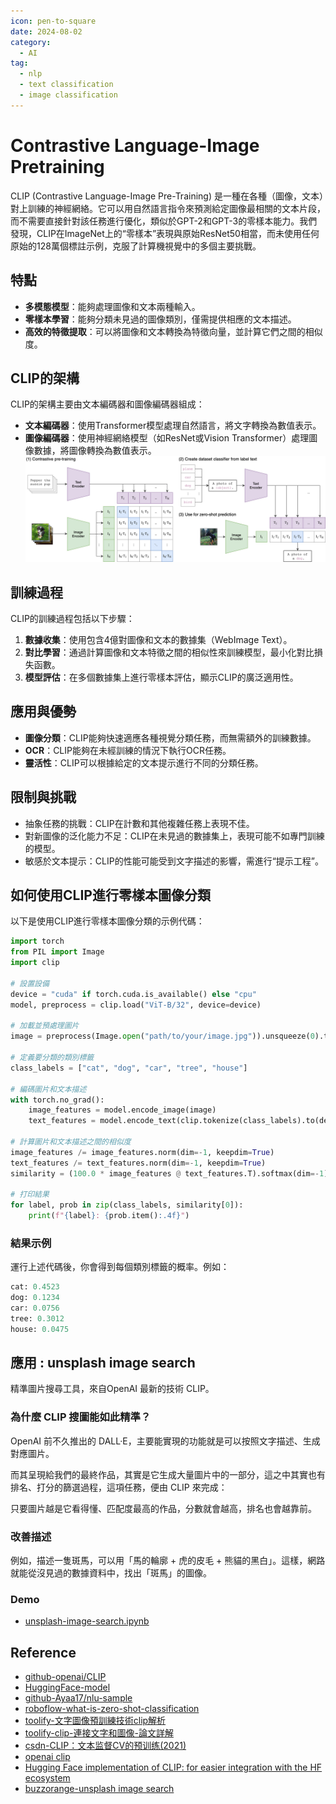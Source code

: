 ```yaml
---
icon: pen-to-square
date: 2024-08-02
category:
  - AI
tag:
  - nlp
  - text classification
  - image classification
---
```

# Contrastive Language-Image Pretraining

CLIP (Contrastive Language-Image Pre-Training) 是一種在各種（圖像，文本）對上訓練的神經網絡。它可以用自然語言指令來預測給定圖像最相關的文本片段，而不需要直接針對該任務進行優化，類似於GPT-2和GPT-3的零樣本能力。我們發現，CLIP在ImageNet上的“零樣本”表現與原始ResNet50相當，而未使用任何原始的128萬個標註示例，克服了計算機視覺中的多個主要挑戰。

## 特點

- **多模態模型**：能夠處理圖像和文本兩種輸入。
- **零樣本學習**：能夠分類未見過的圖像類別，僅需提供相應的文本描述。
- **高效的特徵提取**：可以將圖像和文本轉換為特徵向量，並計算它們之間的相似度。

## CLIP的架構
CLIP的架構主要由文本編碼器和圖像編碼器組成：
- **文本編碼器**：使用Transformer模型處理自然語言，將文字轉換為數值表示。
- **圖像編碼器**：使用神經網絡模型（如ResNet或Vision Transformer）處理圖像數據，將圖像轉換為數值表示。
![clip-arch](./image/clip-arch.png)

## 訓練過程
CLIP的訓練過程包括以下步驟：
1. **數據收集**：使用包含4億對圖像和文本的數據集（WebImage Text）。
1. **對比學習**：通過計算圖像和文本特徵之間的相似性來訓練模型，最小化對比損失函數。
1. **模型評估**：在多個數據集上進行零樣本評估，顯示CLIP的廣泛適用性。

## 應用與優勢

- **圖像分類**：CLIP能夠快速適應各種視覺分類任務，而無需額外的訓練數據。
- **OCR**：CLIP能夠在未經訓練的情況下執行OCR任務。
- **靈活性**：CLIP可以根據給定的文本提示進行不同的分類任務。

## 限制與挑戰
- 抽象任務的挑戰：CLIP在計數和其他複雜任務上表現不佳。
- 對新圖像的泛化能力不足：CLIP在未見過的數據集上，表現可能不如專門訓練的模型。
- 敏感於文本提示：CLIP的性能可能受到文字描述的影響，需進行“提示工程”。


## 如何使用CLIP進行零樣本圖像分類

以下是使用CLIP進行零樣本圖像分類的示例代碼：

``` python
import torch
from PIL import Image
import clip

# 設置設備
device = "cuda" if torch.cuda.is_available() else "cpu"
model, preprocess = clip.load("ViT-B/32", device=device)

# 加載並預處理圖片
image = preprocess(Image.open("path/to/your/image.jpg")).unsqueeze(0).to(device)

# 定義要分類的類別標籤
class_labels = ["cat", "dog", "car", "tree", "house"]

# 編碼圖片和文本描述
with torch.no_grad():
    image_features = model.encode_image(image)
    text_features = model.encode_text(clip.tokenize(class_labels).to(device))

# 計算圖片和文本描述之間的相似度
image_features /= image_features.norm(dim=-1, keepdim=True)
text_features /= text_features.norm(dim=-1, keepdim=True)
similarity = (100.0 * image_features @ text_features.T).softmax(dim=-1)

# 打印結果
for label, prob in zip(class_labels, similarity[0]):
    print(f"{label}: {prob.item():.4f}")
```

### 結果示例
運行上述代碼後，你會得到每個類別標籤的概率。例如：

``` python
cat: 0.4523
dog: 0.1234
car: 0.0756
tree: 0.3012
house: 0.0475
```

## 應用 : unsplash image search
精準圖片搜尋工具，來自OpenAI 最新的技術 CLIP。
### 為什麼 CLIP 搜圖能如此精準？
OpenAI 前不久推出的 DALL·E，主要能實現的功能就是可以按照文字描述、生成對應圖片。

而其呈現給我們的最終作品，其實是它生成大量圖片中的一部​​分，這之中其實也有排名、打分的篩選過程，這項任務，便由 CLIP 來完成：

只要圖片越是它看得懂、匹配度最高的作品，分數就會越高，排名也會越靠前。
### 改善描述
例如，描述一隻斑馬，可以用「馬的輪廓 + 虎的皮毛 + 熊貓的黑白」。這樣，網路就能從沒見過的數據資料中，找出「斑馬」的圖像。

### Demo
- [unsplash-image-search.ipynb](https://colab.research.google.com/github/haltakov/natural-language-image-search/blob/main/colab/unsplash-image-search.ipynb#scrollTo=OswqrzaeMy1J)

## Reference
- [github-openai/CLIP](https://github.com/openai/CLIP)
- [HuggingFace-model](https://huggingface.co/openai/clip-vit-base-patch16)
- [github-Ayaa17/nlu-sample](https://github.com/Ayaa17/nlu-sample)
- [roboflow-what-is-zero-shot-classification](https://blog.roboflow.com/what-is-zero-shot-classification/)
- [toolify-文字圖像預訓練技術clip解析](https://www.toolify.ai/tw/ai-news-tw/openai%E7%9A%84%E6%96%87%E5%AD%97%E5%9C%96%E5%83%8F%E9%A0%90%E8%A8%93%E7%B7%B4%E6%8A%80%E8%A1%93clip%E8%A7%A3%E6%9E%90-986565)
- [toolify-clip-連接文字和圖像-論文詳解](https://www.toolify.ai/tw/ai-news-tw/openai-clip-%E9%80%A3%E6%8E%A5%E6%96%87%E5%AD%97%E5%92%8C%E5%9C%96%E5%83%8F-%E8%AB%96%E6%96%87%E8%A9%B3%E8%A7%A3-1121801)
- [csdn-CLIP：文本监督CV的预训练(2021)](https://blog.csdn.net/qq_45752541/article/details/127780047)
- [openai clip](https://openai.com/index/clip/)
- [Hugging Face implementation of CLIP: for easier integration with the HF ecosystem](https://huggingface.co/docs/transformers/model_doc/clip)
- [buzzorange-unsplash image search](https://buzzorange.com/techorange/2021/01/28/openai_clip/)